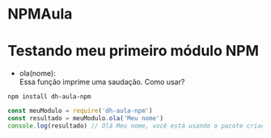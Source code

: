# NPMAula
# Testando meu primeiro módulo NPM
- ola(nome):  
  Essa função imprime uma saudação.
Como usar?
```shel
npm install dh-aula-npm
```
```js
const meuModulo = require('dh-aula-npm')
const resultado = meuModulo.ola('Meu nome')
console.log(resultado) // Olá Meu nome, você está usando o pacote criado by Leonardo Monteiro